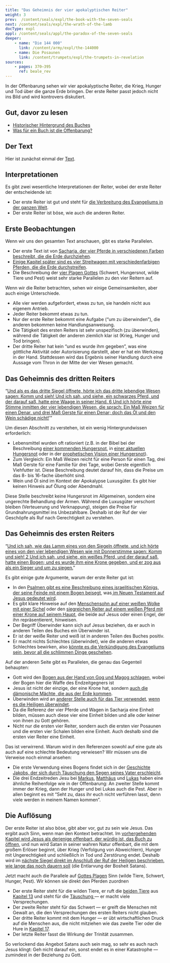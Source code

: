 ```yaml
---
title: "Das Geheimnis der vier apokalyptischen Reiter"
weight: 3
prev:  /content/seals/expl/the-book-with-the-seven-seals
next: /content/seals/expl/the-wrath-of-the-lamb
docType: expl
appl: /content/seals/appl/the-paradox-of-the-seven-seals
deeper:
    - name: "Die 144 000"
      link: /content/army/expl/the-144000
    - name: Die Posaunen
      link: /content/trumpets/expl/the-trumpets-in-revelation
sources: 
    - pages: 370–395
      ref: beale_rev
---
```


In der Offenbarung sehen wir vier apokalyptische Reiter, die Krieg, Hunger und Tod über die ganze Erde bringen. Der erste Reiter passt jedoch nicht ins Bild und wird kontrovers diskutiert.

## Gut, davor zu lesen

<a name="02bb"></a>
- [Historischer Hintergrund des Buches](/background/history/expl/pax-romana-key-to-understand-the-book-of-revelation)
- [Was für ein Buch ist die Offenbarung?](/background/literature/expl/the-book-of-revelation-how-to-read-it)

## Der Text

<a name="19b5"></a>
Hier ist zunächst einmal der [Text](https://www.bibleserver.com/SLT/Offenbarung6%2C1-8).

## Interpretationen

<a name="e536"></a>
Es gibt zwei wesentliche Interpretationen der Reiter, wobei der erste Reiter der entscheidende ist:

- Der erste Reiter ist gut und steht für [die Verbreitung des Evangeliums in der ganzen Welt](https://www.bibleserver.com/SLT/Markus13%2C10).
- Der erste Reiter ist böse, wie auch die anderen Reiter.

## Erste Beobachtungen

<a name="2795"></a>
Wenn wir uns den gesamten Text anschauen, gibt es starke Parallelen.

- Der erste Text ist von [Sacharja, der vier Pferde in verschiedenen Farben beschreibt, die die Erde durchziehen](https://www.bibleserver.com/SLT/Sacharja1%2C8-15).
- [Einige Kapitel später sind es vier Streitwagen mit verschiedenfarbigen Pferden, die die Erde durchstreifen](https://www.bibleserver.com/SLT/Sacharja6%2C1-8).
- Die Beschreibung der [vier Plagen Gottes](https://www.bibleserver.com/SLT/Hesekiel14%2C12-23) (Schwert, Hungersnot, wilde Tiere und Pest) weist sehr starke Parallelen zu den vier Reitern auf.

Wenn wir die Reiter betrachten, sehen wir einige Gemeinsamkeiten, aber auch einige Unterschiede.

- Alle vier werden aufgefordert, etwas zu tun, sie handeln nicht aus eigenem Antrieb.
- Jeder Reiter bekommt etwas zu tun.
- Nur der erste Reiter bekommt eine Aufgabe (“um zu überwinden”), die anderen bekommen keine Handlungsanweisung.
- Die Tätigkeit des ersten Reiters ist sehr unspezifisch (zu überwinden), während die Tätigkeit der anderen ziemlich klar ist (Krieg, Hunger und Tod bringen).
- Der dritte Reiter hat kein “und es wurde ihm gegeben”, was eine göttliche Aktivität oder Autorisierung darstellt, aber er hat ein Werkzeug in der Hand. Stattdessen wird das Ergebnis seiner Handlung durch eine Aussage vom Thron in der Mitte der vier Wesen gemacht.

## Das Geheimnis des dritten Reiters

<a name="3bc5"></a>
“[Und als es das dritte Siegel öffnete, hörte ich das dritte lebendige Wesen sagen: Komm und sieh! Und ich sah, und siehe, ein schwarzes Pferd, und der darauf saß, hatte eine Waage in seiner Hand. 6 Und ich hörte eine Stimme inmitten der vier lebendigen Wesen, die sprach: Ein Maß Weizen für einen Denar, und drei Maß Gerste für einen Denar; doch das Öl und den Wein schädige nicht!](https://www.bibleserver.com/SLT/Offenbarung6%2C5-6)’”

Um diesen Abschnitt zu verstehen, ist ein wenig Hintergrundwissen erforderlich:

- Lebensmittel wurden oft rationiert (z.B. in der Bibel bei der Beschreibung [einer kommenden Hungersnot](https://www.bibleserver.com/SLT/3.Mose26%2C26), in [einer aktuellen Hungersnot](https://www.bibleserver.com/SLT/2.K%C3%B6nige7%2C1) oder in der [prophetischen Vision einer Hungersnot](https://www.bibleserver.com/SLT/Hesekiel4%2C10-16)).
- Zum Vergleich: Ein Maß Weizen reicht für eine Person für einen Tag, drei Maß Gerste für eine Familie für drei Tage, wobei Gerste eigentlich Viehfutter ist. Diese Beschreibung deutet darauf hin, dass die Preise um das 8- bis 16-fache überhöht sind.
- Wein und Öl sind im Kontext der Apokalypse Luxusgüter. Es gibt hier keinen Hinweis auf Ölung oder Abendmahl.

Diese Stelle beschreibt keine Hungersnot im Allgemeinen, sondern eine ungerechte Behandlung der Armen. Während die Luxusgüter verschont bleiben (Verteuerung und Verknappung), steigen die Preise für Grundnahrungsmittel ins Unbezahlbare. Deshalb ist der Ruf der vier Geschöpfe als Ruf nach Gerechtigkeit zu verstehen.

## Das Geheimnis des ersten Reiters

<a name="bdcd"></a>
“[Und ich sah, wie das Lamm eines von den Siegeln öffnete, und ich hörte eines von den vier lebendigen Wesen wie mit Donnerstimme sagen: Komm und sieh! 2 Und ich sah, und siehe, ein weißes Pferd, und der darauf saß, hatte einen Bogen; und es wurde ihm eine Krone gegeben, und er zog aus als ein Sieger und um zu siegen.](https://www.bibleserver.com/SLT/Offenbarung6%2C1-2)”

Es gibt einige gute Argumente, warum der erste Reiter gut ist:

- In den [Psalmen gibt es eine Beschreibung eines israelitischen Königs, der seine Feinde mit einem Bogen beisegt](https://www.bibleserver.com/SLT/Psalm45%2C5-6), was[ im Neuen Testament auf Jesus gedeutet wird](https://www.bibleserver.com/SLT/Hebr%C3%A4er1%2C8).
- Es gibt klare Hinweise auf den [Menschensohn auf einer weißen Wolke mit einer Sichel](https://www.bibleserver.com/SLT/Offenbarung14%2C14) oder den [siegreichen Reiter auf einem weißen Pferd mit einer Krone auf seinem Haupt](https://www.bibleserver.com/SLT/Offenbarung19%2C11), die beide auf Jesus oder einen Engel, der ihn repräsentierent, hinweisen.
- Der Begriff Überwinder kann sich auf Jesus beziehen, da er auch in anderen Teilen des Buches ein Überwinder ist.
- Er ist der weiße Reiter und weiß ist in anderen Teilen des Buches positiv.
- Er macht nichts Schlechtes (überwindet), wie die anderen etwas Schlechtes bewirken, also [könnte es die Verkündigung des Evangeliums sein, bevor all die schlimmen Dinge geschehen](https://www.bibleserver.com/SLT/Markus13%2C10).

Auf der anderen Seite gibt es Parallelen, die genau das Gegenteil behaupten:

- Gott wird den [Bogen aus der Hand von Gog und Magog schlagen](https://www.bibleserver.com/SLT/Hesekiel39%2C3), wobei der Bogen hier die Waffe des Endzeitgegners ist
- Jesus ist nicht der einzige, der eine Krone hat, sondern [auch die dämonische Mächte, die aus der Erde kommen](https://www.bibleserver.com/SLT/Offenbarung9%2C7).
- Überwinden wird an [anderer Stelle auch für das Tier verwendet](https://www.bibleserver.com/SLT/Offenbarung13%2C7), [wenn es die Heiligen überwindet](https://www.bibleserver.com/SLT/Offenbarung11%2C7).
- Da die Referenz der vier Pferde und Wagen in Sacharja eine Einheit bilden, müssen auch diese vier eine Einheit bilden und alle oder keiner von ihnen zu Gott gehören.
- Nicht nur die ersten vier Reiter, sondern auch die ersten vier Posaunen und die ersten vier Schalen bilden eine Einheit. Auch deshalb sind die ersten vier Reiter eine Einheit.

Das ist verwirrend. Warum wird in den Referenzen sowohl auf eine gute als auch auf eine schlechte Bedeutung verwiesen? Wir müssen uns die Verweise noch einmal ansehen:

- Die erste Verwendung eines Bogens findet sich in der [Geschichte Jakobs, der sich durch Täuschung den Segen seines Vater erschleicht](https://www.bibleserver.com/SLT/1.Mose27).
- Die drei Endzeitreden Jesu bei [Markus](https://www.bibleserver.com/SLT/Markus13%2C5-9), [Matthäus](https://www.bibleserver.com/SLT/Matth%C3%A4us24%2C4-8) und [Lukas](https://www.bibleserver.com/SLT/Lukas21%2C8-11) haben eine ähnliche Reihenfolge wie in der Offenbarung: An zweiter Stelle kommt immer der Krieg, dann der Hunger und bei Lukas auch die Pest. Aber in allen beginnt es mit “Seht zu, dass ihr euch nicht verführen lasst, denn viele werden in meinem Namen kommen”.

## Die Auflösung

<a name="8d71"></a>
Der erste Reiter ist also böse, gibt aber vor, gut zu sein wie Jesus. Das ergibt auch Sinn, wenn man den Kontext betrachtet. Im [vorhergehenden Kapitel wird Jesus als derjenige offenbart, der würdig ist, das Buch zu öffnen](https://www.bibleserver.com/SLT/Offenbarung5), und nun wird Satan in seiner wahren Natur offenbart, die mit dem großem Erlöser beginnt, über Krieg (Verfolgung von Abweichlern), Hunger mit Ungerechtigkeit und schließlich in Tod und Zerstörung endet. Deshalb wird im [nächste Siegel direkt im Anschluß der Ruf der Heiligen beschrieben, wie lange das noch dauern soll](https://www.bibleserver.com/SLT/Offenbarung6%2C9-11) (die Entlarvung der Bosheit Satans).

Jetzt macht auch die Parallele auf [Gottes Plagen](https://www.bibleserver.com/SLT/Hesekiel14%2C12-23) Sinn (wilde Tiere, Schwert, Hunger, Pest). Wir können sie direkt den Pferden zuordnen

- Der erste Reiter steht für die wilden Tiere, er ruft die [beiden Tiere](/content/beasts/expl/the-nature-of-the-beast-in-the-book-of-revelation) aus [Kapitel 13](https://www.bibleserver.com/SLT/Offenbarung13) und steht für die [Täuschung ](https://www.bibleserver.com/SLT/2.Korinther11%2C14)— er macht viele Versprechungen.
- Der zweite Reiter steht für das Schwert — er greift die Menschen mit Gewalt an, die den Versprechungen des ersten Reiters nicht glauben.
- Der dritte Reiter kommt mit dem Hunger — er übt wirtschaftlichen Druck auf die Menschen aus, die nicht mitziehen wie das zweite Tier oder die Hure in [Kapitel 17](https://www.bibleserver.com/SLT/Offenbarung17).
- Der letzte Reiter fasst die Wirkung der Trinität zusammen.

So verlockend das Angebot Satans auch sein mag, so sehr es auch nach Jesus klingt: Geh nicht darauf ein, sonst endet es in einer Katastrophe — zumindest in der Beziehung zu Gott.
